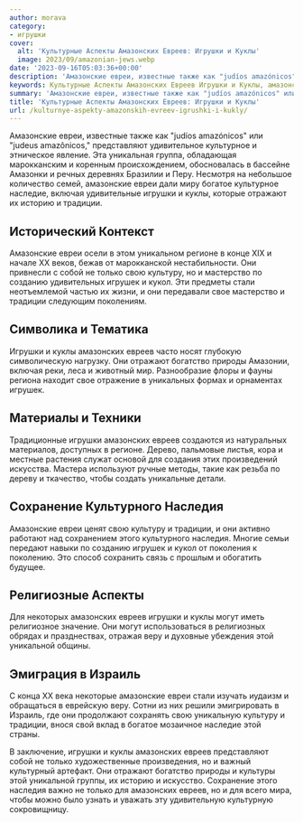 ```yaml
---
author: morava
category:
- игрушки
cover:
  alt: 'Культурные Аспекты Амазонских Евреев: Игрушки и Куклы'
  image: 2023/09/amazonian-jews.webp
date: '2023-09-16T05:03:36+00:00'
description: 'Амазонские евреи, известные также как "judíos amazónicos" или "judeus amazônicos," представляют удивительное культурное и этническое явление. Эта...'
keywords: Культурные Аспекты Амазонских Евреев Игрушки и Куклы, амазонские, евреи, игрушки, амазонских, евреев, куклы, традиции, отражают, только, культуру, игрушек, наследия, представляют, культурное, богатое
summary: 'Амазонские евреи, известные также как "judíos amazónicos" или "judeus amazônicos," представляют удивительное культурное и этническое явление. Эта...'
title: 'Культурные Аспекты Амазонских Евреев: Игрушки и Куклы'
url: /kulturnye-aspekty-amazonskih-evreev-igrushki-i-kukly/
---
```


Амазонские евреи, известные также как "judíos amazónicos" или "judeus amazônicos," представляют удивительное культурное и этническое явление. Эта уникальная группа, обладающая марокканским и коренным происхождением, обосновалась в бассейне Амазонки и речных деревнях Бразилии и Перу. Несмотря на небольшое количество семей, амазонские евреи дали миру богатое культурное наследие, включая удивительные игрушки и куклы, которые отражают их историю и традиции.

## Исторический Контекст

Амазонские евреи осели в этом уникальном регионе в конце XIX и начале XX веков, бежав от марокканской нестабильности. Они привнесли с собой не только свою культуру, но и мастерство по созданию удивительных игрушек и кукол. Эти предметы стали неотъемлемой частью их жизни, и они передавали свое мастерство и традиции следующим поколениям.

## Символика и Тематика

Игрушки и куклы амазонских евреев часто носят глубокую символическую нагрузку. Они отражают богатство природы Амазонии, включая реки, леса и животный мир. Разнообразие флоры и фауны региона находит свое отражение в уникальных формах и орнаментах игрушек.

## Материалы и Техники

Традиционные игрушки амазонских евреев создаются из натуральных материалов, доступных в регионе. Дерево, пальмовые листья, кора и местные растения служат основой для создания этих произведений искусства. Мастера используют ручные методы, такие как резьба по дереву и ткачество, чтобы создать уникальные детали.

## Сохранение Культурного Наследия

Амазонские евреи ценят свою культуру и традиции, и они активно работают над сохранением этого культурного наследия. Многие семьи передают навыки по созданию игрушек и кукол от поколения к поколению. Это способ сохранить связь с прошлым и обогатить будущее.

## Религиозные Аспекты

Для некоторых амазонских евреев игрушки и куклы могут иметь религиозное значение. Они могут использоваться в религиозных обрядах и празднествах, отражая веру и духовные убеждения этой уникальной общины.

## Эмиграция в Израиль

С конца XX века некоторые амазонские евреи стали изучать иудаизм и обращаться в еврейскую веру. Сотни из них решили эмигрировать в Израиль, где они продолжают сохранять свою уникальную культуру и традиции, внося свой вклад в богатое мозаичное наследие этой страны.

В заключение, игрушки и куклы амазонских евреев представляют собой не только художественные произведения, но и важный культурный артефакт. Они отражают богатство природы и культуры этой уникальной группы, их историю и искусство. Сохранение этого наследия важно не только для амазонских евреев, но и для всего мира, чтобы можно было узнать и уважать эту удивительную культурную сокровищницу.